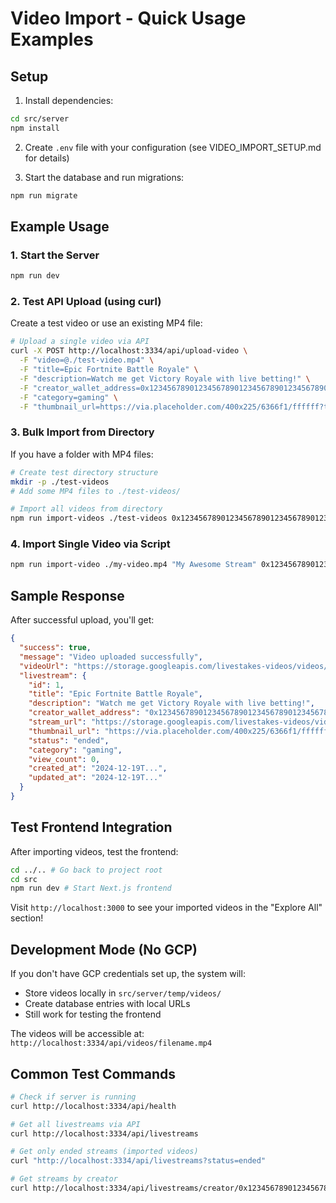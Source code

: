 # Video Import - Quick Usage Examples

## Setup

1. Install dependencies:
```bash
cd src/server
npm install
```

2. Create `.env` file with your configuration (see VIDEO_IMPORT_SETUP.md for details)

3. Start the database and run migrations:
```bash
npm run migrate
```

## Example Usage

### 1. Start the Server
```bash
npm run dev
```

### 2. Test API Upload (using curl)

Create a test video or use an existing MP4 file:

```bash
# Upload a single video via API
curl -X POST http://localhost:3334/api/upload-video \
  -F "video=@./test-video.mp4" \
  -F "title=Epic Fortnite Battle Royale" \
  -F "description=Watch me get Victory Royale with live betting!" \
  -F "creator_wallet_address=0x1234567890123456789012345678901234567890" \
  -F "category=gaming" \
  -F "thumbnail_url=https://via.placeholder.com/400x225/6366f1/ffffff?text=Fortnite"
```

### 3. Bulk Import from Directory

If you have a folder with MP4 files:

```bash
# Create test directory structure
mkdir -p ./test-videos
# Add some MP4 files to ./test-videos/

# Import all videos from directory
npm run import-videos ./test-videos 0x1234567890123456789012345678901234567890 gaming
```

### 4. Import Single Video via Script

```bash
npm run import-video ./my-video.mp4 "My Awesome Stream" 0x1234567890123456789012345678901234567890 "This was an epic gaming session" gaming
```

## Sample Response

After successful upload, you'll get:

```json
{
  "success": true,
  "message": "Video uploaded successfully",
  "videoUrl": "https://storage.googleapis.com/livestakes-videos/videos/video_12345678_1703000000000_uuid.mp4",
  "livestream": {
    "id": 1,
    "title": "Epic Fortnite Battle Royale",
    "description": "Watch me get Victory Royale with live betting!",
    "creator_wallet_address": "0x1234567890123456789012345678901234567890",
    "stream_url": "https://storage.googleapis.com/livestakes-videos/videos/video_12345678_1703000000000_uuid.mp4",
    "thumbnail_url": "https://via.placeholder.com/400x225/6366f1/ffffff?text=Fortnite",
    "status": "ended",
    "category": "gaming",
    "view_count": 0,
    "created_at": "2024-12-19T...",
    "updated_at": "2024-12-19T..."
  }
}
```

## Test Frontend Integration

After importing videos, test the frontend:

```bash
cd ../.. # Go back to project root
cd src
npm run dev # Start Next.js frontend
```

Visit `http://localhost:3000` to see your imported videos in the "Explore All" section!

## Development Mode (No GCP)

If you don't have GCP credentials set up, the system will:
- Store videos locally in `src/server/temp/videos/`
- Create database entries with local URLs
- Still work for testing the frontend

The videos will be accessible at: `http://localhost:3334/api/videos/filename.mp4`

## Common Test Commands

```bash
# Check if server is running
curl http://localhost:3334/api/health

# Get all livestreams via API
curl http://localhost:3334/api/livestreams

# Get only ended streams (imported videos)
curl "http://localhost:3334/api/livestreams?status=ended"

# Get streams by creator
curl http://localhost:3334/api/livestreams/creator/0x1234567890123456789012345678901234567890
``` 